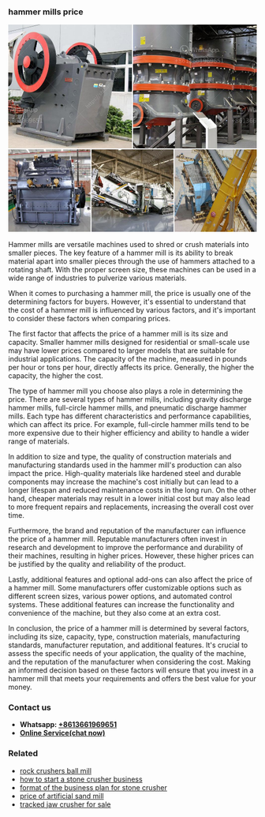 <h3>hammer mills price</h3><img src='1706768270.jpg' alt=''><p>Hammer mills are versatile machines used to shred or crush materials into smaller pieces. The key feature of a hammer mill is its ability to break material apart into smaller pieces through the use of hammers attached to a rotating shaft. With the proper screen size, these machines can be used in a wide range of industries to pulverize various materials.</p><p>When it comes to purchasing a hammer mill, the price is usually one of the determining factors for buyers. However, it's essential to understand that the cost of a hammer mill is influenced by various factors, and it's important to consider these factors when comparing prices.</p><p>The first factor that affects the price of a hammer mill is its size and capacity. Smaller hammer mills designed for residential or small-scale use may have lower prices compared to larger models that are suitable for industrial applications. The capacity of the machine, measured in pounds per hour or tons per hour, directly affects its price. Generally, the higher the capacity, the higher the cost.</p><p>The type of hammer mill you choose also plays a role in determining the price. There are several types of hammer mills, including gravity discharge hammer mills, full-circle hammer mills, and pneumatic discharge hammer mills. Each type has different characteristics and performance capabilities, which can affect its price. For example, full-circle hammer mills tend to be more expensive due to their higher efficiency and ability to handle a wider range of materials.</p><p>In addition to size and type, the quality of construction materials and manufacturing standards used in the hammer mill's production can also impact the price. High-quality materials like hardened steel and durable components may increase the machine's cost initially but can lead to a longer lifespan and reduced maintenance costs in the long run. On the other hand, cheaper materials may result in a lower initial cost but may also lead to more frequent repairs and replacements, increasing the overall cost over time.</p><p>Furthermore, the brand and reputation of the manufacturer can influence the price of a hammer mill. Reputable manufacturers often invest in research and development to improve the performance and durability of their machines, resulting in higher prices. However, these higher prices can be justified by the quality and reliability of the product.</p><p>Lastly, additional features and optional add-ons can also affect the price of a hammer mill. Some manufacturers offer customizable options such as different screen sizes, various power options, and automated control systems. These additional features can increase the functionality and convenience of the machine, but they also come at an extra cost.</p><p>In conclusion, the price of a hammer mill is determined by several factors, including its size, capacity, type, construction materials, manufacturing standards, manufacturer reputation, and additional features. It's crucial to assess the specific needs of your application, the quality of the machine, and the reputation of the manufacturer when considering the cost. Making an informed decision based on these factors will ensure that you invest in a hammer mill that meets your requirements and offers the best value for your money.</p><h3>Contact us</h3><ul><li><strong>Whatsapp:&nbsp;<a href="https://wa.me/8613661969651">+8613661969651</a></strong></li><li><a href="https://swt.shibang-china.com/?git&amp;zhl&amp;hammer mills price"><strong>Online Service(chat now)</strong></a></li></ul><h3>Related</h3><ul><li><a href='rock crushers ball mill.md'>rock crushers ball mill</a></li><li><a href='how to start a stone crusher business.md'>how to start a stone crusher business</a></li><li><a href='format of the business plan for stone crusher.md'>format of the business plan for stone crusher</a></li><li><a href='price of artificial sand mill.md'>price of artificial sand mill</a></li><li><a href='tracked jaw crusher for sale.md'>tracked jaw crusher for sale</a></li></ul>